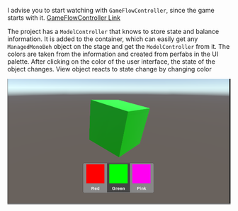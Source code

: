 I advise you to start watching with `GameFlowController`, since the game starts with it.
[GameFlowController Link](https://github.com/Ficksik/UProject/blob/d25ed8a6721fedcdb8c25deaf1f9a22cfff5399c/Assets/Scripts/Core/GameFlowController.cs)

The project has a `ModelController` that knows to store state and balance information. It is added to the container, which can easily get any `ManagedMonoBeh` object on the stage and get the `ModelController` from it.
The colors are taken from the information and created from perfabs in the UI palette.
After clicking on the color of the user interface, the state of the object changes. View object reacts to state change by changing color

![alt text](https://github.com/Ficksik/UProject/blob/2ea07cc44867092accfc9c55b8bd5ad9e52c5f2a/ExampleView.png?raw=true)
